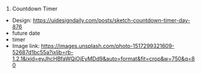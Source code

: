 1. Countdown Timer

- Design: https://uidesigndaily.com/posts/sketch-countdown-timer-day-876
- future date
- timer
- Image link: https://images.unsplash.com/photo-1517299321609-52687d1bc55a?ixlib=rb-1.2.1&ixid=eyJhcHBfaWQiOjEyMDd9&auto=format&fit=crop&w=750&q=80

